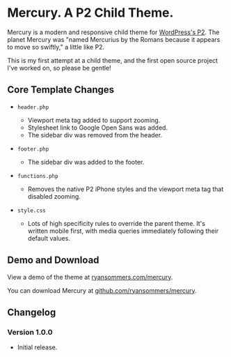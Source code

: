 # Mercury. A P2 Child Theme.

Mercury is a modern and responsive child theme for [WordPress's P2](http://p2theme.com/). The planet Mercury was "named Mercurius by the Romans because it appears to move so swiftly," a little like P2.

This is my first attempt at a child theme, and the first open source project I've worked on, so please be gentle!

## Core Template Changes
* `header.php`
  - Viewport meta tag added to support zooming.
  - Stylesheet link to Google Open Sans was added.
  - The sidebar div was removed from the header.

* `footer.php`
  - The sidebar div was added to the footer.

* `functions.php`
  - Removes the native P2 iPhone styles and the viewport meta tag that disabled zooming.

* `style.css` 
  - Lots of high specificity rules to override the parent theme. It's written mobile first, with media queries immediately following their default values.

## Demo and Download
View a demo of the theme at [ryansommers.com/mercury](http://ryansommers.com/mercury).

You can download Mercury at [github.com/ryansommers/mercury](https://github.com/ryansommers/mercury).

## Changelog

### Version 1.0.0
- Initial release.
